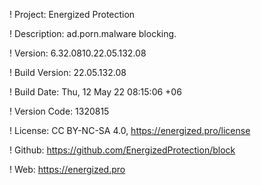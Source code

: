 ! Project: Energized Protection

! Description: ad.porn.malware blocking.

! Version: 6.32.0810.22.05.132.08

! Build Version: 22.05.132.08

! Build Date: Thu, 12 May 22 08:15:06 +06

! Version Code: 1320815

! License: CC BY-NC-SA 4.0, https://energized.pro/license

! Github: https://github.com/EnergizedProtection/block

! Web: https://energized.pro
